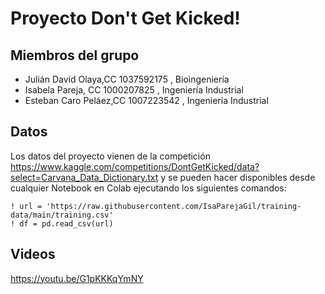 # Proyecto Don't Get Kicked!

## Miembros del grupo 

- Julián David Olaya,CC 1037592175 , Bioingeniería 
- Isabela Pareja, CC 1000207825 , Ingeniería Industrial
- Esteban Caro Peláez,CC 1007223542 , Ingeniería Industrial 

## Datos 

Los datos del proyecto vienen de la competición https://www.kaggle.com/competitions/DontGetKicked/data?select=Carvana_Data_Dictionary.txt y se pueden hacer disponibles desde cualquier Notebook en Colab ejecutando los siguientes comandos: 


``` 
! url = 'https://raw.githubusercontent.com/IsaParejaGil/training-data/main/training.csv'
! df = pd.read_csv(url)

```


## Videos
https://youtu.be/G1pKKKqYmNY
